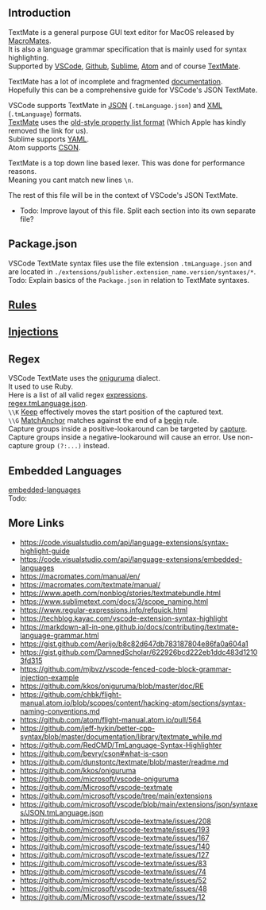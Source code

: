 ## Introduction

TextMate is a general purpose GUI text editor for MacOS released by [MacroMates](https://macromates.com/).  
It is also a language grammar specification that is mainly used for syntax highlighting.  
Supported by [VSCode](https://code.visualstudio.com/), [Github](https://github.com/github-linguist/linguist), [Sublime](https://www.sublimetext.com/), [Atom](https://github.com/atom) and of course [TextMate](https://macromates.com/manual/en/language_grammars).  

TextMate has a lot of incomplete and fragmented [documentation](https://macromates.com/manual/en/).  
Hopefully this can be a comprehensive guide for VSCode's JSON TextMate.  

VSCode supports TextMate in [JSON](https://www.json.org/json-en.html) (`.tmLanguage.json`) and [XML](https://en.wikipedia.org/wiki/XML) (`.tmLanguage`) formats.  
[TextMate](https://macromates.com/manual/en/appendix#property-list-format) uses the [old-style property list format](http://developer.apple.com/documentation/Cocoa/Conceptual/PropertyLists/Articles/OldStylePListsConcept.html) (Which Apple has kindly removed the link for us).  
Sublime supports [YAML](https://yaml.org/).  
Atom supports [CSON](https://github.com/lifthrasiir/cson).  

TextMate is a top down line based lexer. This was done for performance reasons.  
Meaning you cant match new lines `\n`.  

The rest of this file will be in the context of VSCode's JSON TextMate.  

* Todo: Improve layout of this file. Split each section into its own separate file?  

## Package.json
VSCode TextMate syntax files use the file extension `.tmLanguage.json` and are located in `./extensions/publisher.extension_name.version/syntaxes/*`.  
Todo: Explain basics of the `Package.json` in relation to TextMate syntaxes.  

## [Rules](rules.md)

## [Injections](injection_order.md)

## Regex
VSCode TextMate uses the [oniguruma](https://github.com/kkos/oniguruma) dialect.  
It used to use Ruby.  
Here is a list of all valid regex [expressions](https://github.com/kkos/oniguruma/blob/master/doc/RE).  
[regex.tmLanguage.json](https://github.com/RedCMD/TmLanguage-Syntax-Highlighter/blob/main/syntaxes/regex.tmLanguage.json).  
`\\K` [Keep](https://github.com/kkos/oniguruma/blob/master/doc/RE#L183) effectively moves the start position of the captured text.  
`\\G` [MatchAnchor](https://github.com/kkos/oniguruma/blob/master/doc/RE#L182) matches against the end of a [begin](./rules.md#begin) rule.  
Capture groups inside a positive-lookaround can be targeted by [capture](rules.md#capture).  
Capture groups inside a negative-lookaround will cause an error. Use non-capture group `(?:...)` instead.  

## Embedded Languages
[embedded-languages](https://code.visualstudio.com/api/language-extensions/embedded-languages)  
Todo:


## More Links
- https://code.visualstudio.com/api/language-extensions/syntax-highlight-guide
- https://code.visualstudio.com/api/language-extensions/embedded-languages
- https://macromates.com/manual/en/
- https://macromates.com/textmate/manual/
- https://www.apeth.com/nonblog/stories/textmatebundle.html
- https://www.sublimetext.com/docs/3/scope_naming.html
- https://www.regular-expressions.info/refquick.html
- https://techblog.kayac.com/vscode-extension-syntax-highlight
- https://markdown-all-in-one.github.io/docs/contributing/textmate-language-grammar.html
- https://gist.github.com/Aerijo/b8c82d647db783187804e86fa0a604a1
- https://gist.github.com/DamnedScholar/622926bcd222eb1ddc483d12103fd315
- https://github.com/mjbvz/vscode-fenced-code-block-grammar-injection-example
- https://github.com/kkos/oniguruma/blob/master/doc/RE
- https://github.com/chbk/flight-manual.atom.io/blob/scopes/content/hacking-atom/sections/syntax-naming-conventions.md
- https://github.com/atom/flight-manual.atom.io/pull/564
- https://github.com/jeff-hykin/better-cpp-syntax/blob/master/documentation/library/textmate_while.md
- https://github.com/RedCMD/TmLanguage-Syntax-Highlighter
- https://github.com/bevry/cson#what-is-cson
- https://github.com/dunstontc/textmate/blob/master/readme.md
- https://github.com/kkos/oniguruma
- https://github.com/microsoft/vscode-oniguruma
- https://github.com/Microsoft/vscode-textmate
- https://github.com/microsoft/vscode/tree/main/extensions
- https://github.com/microsoft/vscode/blob/main/extensions/json/syntaxes/JSON.tmLanguage.json
- https://github.com/microsoft/vscode-textmate/issues/208
- https://github.com/microsoft/vscode-textmate/issues/193
- https://github.com/microsoft/vscode-textmate/issues/167
- https://github.com/microsoft/vscode-textmate/issues/140
- https://github.com/microsoft/vscode-textmate/issues/127
- https://github.com/microsoft/vscode-textmate/issues/83
- https://github.com/microsoft/vscode-textmate/issues/74
- https://github.com/microsoft/vscode-textmate/issues/52
- https://github.com/microsoft/vscode-textmate/issues/48
- https://github.com/Microsoft/vscode-textmate/issues/12